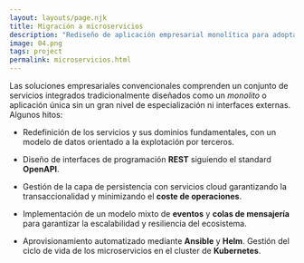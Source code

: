```yaml
---
layout: layouts/page.njk
title: Migración a microservicios
description: "Rediseño de aplicación empresarial monolítica para adoptar un modelo basado en microservicios."
image: 04.png
tags: project
permalink: microservicios.html
---
```


Las soluciones empresariales convencionales comprenden un conjunto de servicios integrados tradicionalmente diseñados como un *monolito* o aplicación única sin un gran nivel de especialización ni interfaces externas. Algunos hitos:

- Redefinición de los servicios y sus dominios fundamentales, con un modelo de datos orientado a la explotación por terceros.

- Diseño de interfaces de programación **REST** siguiendo el standard **OpenAPI**.

- Gestión de la capa de persistencia con servicios cloud garantizando la transaccionalidad y minimizando el **coste de operaciones**.

- Implementación de un modelo mixto de **eventos** y **colas de mensajería** para garantizar la escalabilidad y resiliencia del ecosistema.

- Aprovisionamiento automatizado mediante **Ansible** y **Helm**. Gestión del ciclo de vida de los microservicios en el cluster de **Kubernetes**.
